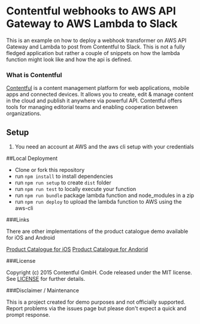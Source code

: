 # Contentful webhooks to AWS API Gateway to AWS Lambda to Slack

This is an example on how to deploy a webhook transformer on AWS API Gateway and Lambda to post from Contentful to Slack. This is not a fully fledged
application but rather a couple of snippets on how the lambda function might look like and how the api is defined.

### What is Contentful
[Contentful][1] is a content management platform for web applications, mobile apps and connected devices. It allows you to create, edit & manage content in the cloud and publish it anywhere via powerful API. Contentful offers tools for managing editorial teams and enabling cooperation between organizations.

## Setup
1. You need an account at AWS and the aws cli setup with your credentials




##Local Deployment

- Clone or fork this repository
- run `npm install` to install dependencies
- run `npm run setup` to create `dist` folder
- run `npm run test` to locally execute your function
- run `npm run bundle` package lambda function and node_modules in a zip
- run `npm run deploy` to upload the lambda function to AWS using the aws-cli



###Links


There are other implementations of the product catalogue demo available for iOS and Android 

[Product Catalogue for iOS][3]
[Product Catalogue for Andorid][4]

###License


Copyright (c) 2015 Contentful GmbH. Code released under the MIT license. See [LICENSE][2] for further details.
 
###Disclaimer / Maintenance

This is a project created for demo purposes and not officially supported. Report problems via the issues page but please don't expect a quick and prompt response.

 [1]: https://www.contentful.com
 [2]: LICENSE
 [3]: https://github.com/contentful/product-catalogue-ios
 [4]: https://github.com/contentful/product-catalogue-android
 [5]: https://www.contentful.com/blog/2015/01/30/introducing-space-templates/
 [6]: https://app.contentful.com
 [7]: https://contentful-labs.github.com/product-catalogue-web.ts